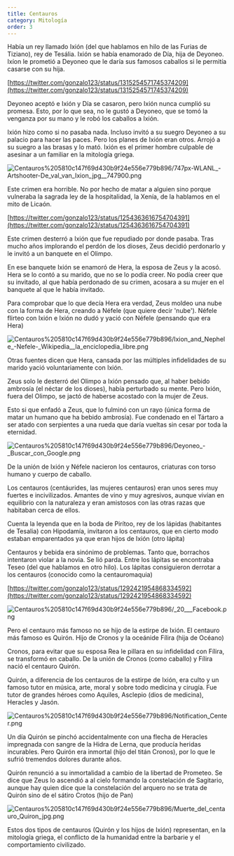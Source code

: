 ```yaml
---
title: Centauros
category: Mitología
order: 3
---
```


Había un rey llamado Ixión (del que hablamos en hilo de las Furias de Tiziano), rey de Tesália. Ixión se había enamorado de Día, hija de Deyoneo. Ixíon le prometió a Deyoneo que le daría sus famosos caballos si le permitía casarse con su hija.

[https://twitter.com/gonzalo123/status/1315254571745374209](https://twitter.com/gonzalo123/status/1315254571745374209)

Deyoneo aceptó e Ixión y Día se casaron, pero Ixión nunca cumplió su promesa. Esto, por lo que sea, no le gustó a Deyoneo, que se tomó la venganza por su mano y le robó los caballos a Ixión.

Ixión hizo como si no pasaba nada. Incluso invitó a su suegro Deyoneo a su palacio para hacer las paces. Pero los planes de Ixión eran otros. Arrojó a su suegro a las brasas y lo mató. Ixión es el primer hombre culpable de asesinar a un familiar en la mitología griega.

![Centauros%205810c147f69d430b9f24e556e779b896/747px-WLANL_-_Artshooter_-_De_val_van_Ixion_jpg__747900_.png](Centauros%205810c147f69d430b9f24e556e779b896/747px-WLANL_-_Artshooter_-_De_val_van_Ixion_jpg__747900_.png)

Este crimen era horrible. No por hecho de matar a alguien sino porque vulneraba la sagrada ley de la hospitalidad, la Xenía, de la hablamos en el mito de Licaón.

[https://twitter.com/gonzalo123/status/1254363616754704391](https://twitter.com/gonzalo123/status/1254363616754704391)

Este crimen desterró a Ixión que fue repudiado por donde pasaba. Tras mucho años implorando el perdón de los dioses, Zeus decidió perdonarlo y le invitó a un banquete en el Olimpo.

En ese banquete Ixión se enamoró de Hera, la esposa de Zeus y la acosó. Hera se lo contó a su marido, que no se lo podía creer. No podía creer que su invitado, al que había perdonado de su crimen, acosara a su mujer en el banquete al que le había invitado.

Para comprobar que lo que decía Hera era verdad, Zeus moldeo una nube con la forma de Hera, creando a Néfele (que quiere decir 'nube'). Néfele flirteo con Ixión e Ixión no dudó y yació con Néfele (pensando que era Hera)

![Centauros%205810c147f69d430b9f24e556e779b896/Ixion_and_Nephele_-_Nefele_-_Wikipedia__la_enciclopedia_libre.png](Centauros%205810c147f69d430b9f24e556e779b896/Ixion_and_Nephele_-_Nefele_-_Wikipedia__la_enciclopedia_libre.png)

Otras fuentes dicen que Hera, cansada por las múltiples infidelidades de su marido yació voluntariamente con Ixión.

Zeus solo le desterró del Olimpo a Ixión pensado que, al haber bebido ambrosía (el néctar de los dioses), había perturbado su mente. Pero Ixión, fuera del Olimpo, se jactó de haberse acostado con la mujer de Zeus.

Esto si que enfadó a Zeus, que lo fulminó con un rayo (única forma de matar un humano que ha bebido ambrosía). Fue condenado en el Tártaro a ser atado con serpientes a una rueda que daría vueltas sin cesar por toda la eternidad.

![Centauros%205810c147f69d430b9f24e556e779b896/Deyoneo_-_Buscar_con_Google.png](Centauros%205810c147f69d430b9f24e556e779b896/Deyoneo_-_Buscar_con_Google.png)

De la unión de Ixión y Néfele nacieron los centauros, criaturas con torso humano y cuerpo de caballo.

Los centauros (centáurides, las mujeres centauros) eran unos seres muy fuertes e incivilizados. Amantes de vino y muy agresivos, aunque vivían en equilibrio con la naturaleza y eran amistosos con las otras razas que habitaban cerca de ellos.

Cuenta la leyenda que en la boda de Pirítoo, rey de los lápidas (habitantes de Tesalia) con Hipodamía, invitaron a los centauros, que en cierto modo estaban emparentados ya que eran hijos de Ixión (otro lápita)

Centauros y bebida era sinónimo de problemas. Tanto que, borrachos intentaron violar a la novia. Se lió parda. Entre los lápitas se encontraba Teseo (del que hablamos en otro hilo). Los lápitas consiguieron derrotar a los centauros (conocido como la centauromaquia)

[https://twitter.com/gonzalo123/status/1292421954868334592](https://twitter.com/gonzalo123/status/1292421954868334592)

![Centauros%205810c147f69d430b9f24e556e779b896/_20___Facebook.png](Centauros%205810c147f69d430b9f24e556e779b896/_20___Facebook.png)

Pero el centauro más famoso no se hijo de la estirpe de Ixión. El centauro más famoso es Quirón. Hijo de Cronos y la oceánide Fílira (hija de Océano)

Cronos, para evitar que su esposa Rea le pillara en su infidelidad con Fílira, se transformó en caballo. De la unión de Cronos (como caballo) y Fílira nació el centauro Quirón.

Quirón, a diferencia de los centauros de la estirpe de Ixión, era culto y un famoso tutor en música, arte, moral y sobre todo medicina y cirugía. Fue tutor de grandes héroes como Aquiles, Asclepio (dios de medicina), Heracles y Jasón.

![Centauros%205810c147f69d430b9f24e556e779b896/Notification_Center.png](Centauros%205810c147f69d430b9f24e556e779b896/Notification_Center.png)

Un día Quirón se pinchó accidentalmente con una flecha de Heracles impregnada con sangre de la Hidra de Lerna, que producía heridas incurables. Pero Quirón era inmortal (hijo del titán Cronos), por lo que le sufrió tremendos dolores durante años.

Quirón renunció a su inmortalidad a cambio de la libertad de Prometeo. Se dice que Zeus lo ascendió a al cielo formando la constelación de Sagitario, aunque hay quien dice que la constelación del arquero no se trata de Quirón sino de el sátiro Crotos (hijo de Pan)

![Centauros%205810c147f69d430b9f24e556e779b896/Muerte_del_centauro_Quiron_jpg.png](Centauros%205810c147f69d430b9f24e556e779b896/Muerte_del_centauro_Quiron_jpg.png)

Estos dos tipos de centauros (Quirón y los hijos de Ixión) representan, en la mitología griega, el conflicto de la humanidad entre la barbarie y el comportamiento civilizado.